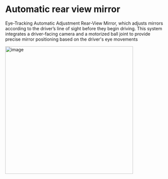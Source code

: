 # Automatic rear view mirror
Eye-Tracking Automatic Adjustment Rear-View Mirror, which adjusts mirrors according to the driver’s line of sight before they begin driving. This system integrates a driver-facing camera and a motorized ball joint to provide precise mirror positioning based on the driver's eye movements

<img width="406" alt="image" src="https://github.com/user-attachments/assets/742adf55-c665-4553-9545-829652a58b87" />
